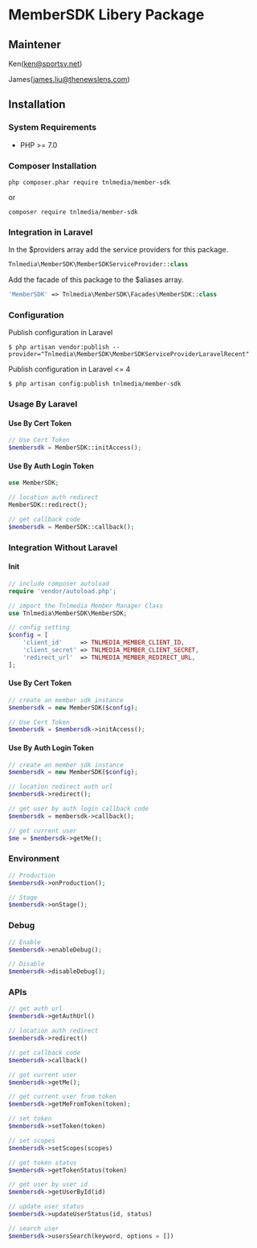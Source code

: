 # MemberSDK Libery Package

## Maintener 
Ken(ken@sportsv.net) 

James(james.liu@thenewslens.com)

## Installation

### System Requirements

- PHP >= 7.0

### Composer Installation

```shell
php composer.phar require tnlmedia/member-sdk
```
or
```shell
composer require tnlmedia/member-sdk
```
### Integration in Laravel

In the $providers array add the service providers for this package.
```php
Tnlmedia\MemberSDK\MemberSDKServiceProvider::class
```
Add the facade of this package to the $aliases array.
```php
'MemberSDK' => Tnlmedia\MemberSDK\Facades\MemberSDK::class
```

### Configuration

Publish configuration in Laravel
```shell
$ php artisan vendor:publish --provider="Tnlmedia\MemberSDK\MemberSDKServiceProviderLaravelRecent"
```
Publish configuration in Laravel <= 4
```shell
$ php artisan config:publish tnlmedia/member-sdk 
```

### Usage By Laravel

#### Use By Cert Token
```php
// Use Cert Token
$membersdk = MemberSDK::initAccess();
```

#### Use By Auth Login Token
```php
use MemberSDK;

// location auth redirect 
MemberSDK::redirect(); 

// get callback code 
$membersdk = MemberSDK::callback();
```



### Integration Without Laravel

#### Init
```php
// include composer autoload
require 'vendor/autoload.php';

// import the Tnlmedia Member Manager Class
use Tnlmedia\MemberSDK\MemberSDK;

// config setting
$config = [
    'client_id'     => TNLMEDIA_MEMBER_CLIENT_ID,
    'client_secret' => TNLMEDIA_MEMBER_CLIENT_SECRET,
    'redirect_url'  => TNLMEDIA_MEMBER_REDIRECT_URL,
];
```
#### Use By Cert Token
```php
// create an member sdk instance 
$membersdk = new MemberSDK($config);

// Use Cert Token
$membersdk = $membersdk->initAccess();
```

#### Use By Auth Login Token
```php
// create an member sdk instance 
$membersdk = new MemberSDK($config);

// location redirect auth url
$membersdk->redirect(); 

// get user by auth login callback code 
$membersdk = membersdk->callback();

// get current user
$me = $membersdk->getMe();

```

### Environment

```php
// Production
$membersdk->onProduction();

// Stage
$membersdk->onStage();
```

### Debug
```php
// Enable
$membersdk->enableDebug();

// Disable
$membersdk->disableDebug();
```




### APIs
```php
// get auth url
$membersdk->getAuthUrl()

// location auth redirect
$membersdk->redirect()

// get callback code
$membersdk->callback()

// get current user
$membersdk->getMe();

// get current user from token
$membersdk->getMeFromToken(token);

// set token
$membersdk->setToken(token)

// set scopes
$membersdk->setScopes(scopes)

// get token status
$membersdk->getTokenStatus(token)

// get user by user id
$membersdk->getUserById(id)

// update user status
$membersdk->updateUserStatus(id, status)

// search user
$membersdk->usersSearch(keyword, options = [])
```
